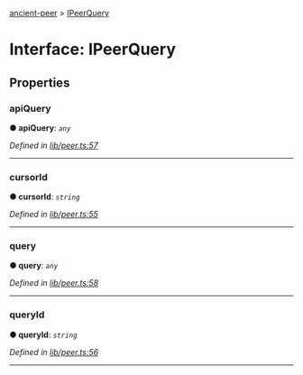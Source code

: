 [ancient-peer](../README.md) > [IPeerQuery](../interfaces/ipeerquery.md)



# Interface: IPeerQuery


## Properties
<a id="apiquery"></a>

###  apiQuery

**●  apiQuery**:  *`any`* 

*Defined in [lib/peer.ts:57](https://github.com/AncientSouls/Peer/blob/53cf761/src/lib/peer.ts#L57)*





___

<a id="cursorid"></a>

###  cursorId

**●  cursorId**:  *`string`* 

*Defined in [lib/peer.ts:55](https://github.com/AncientSouls/Peer/blob/53cf761/src/lib/peer.ts#L55)*





___

<a id="query"></a>

###  query

**●  query**:  *`any`* 

*Defined in [lib/peer.ts:58](https://github.com/AncientSouls/Peer/blob/53cf761/src/lib/peer.ts#L58)*





___

<a id="queryid"></a>

###  queryId

**●  queryId**:  *`string`* 

*Defined in [lib/peer.ts:56](https://github.com/AncientSouls/Peer/blob/53cf761/src/lib/peer.ts#L56)*





___


